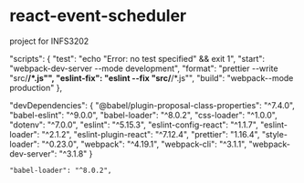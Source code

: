 # react-event-scheduler
project for INFS3202

"scripts": {
    "test": "echo \"Error: no test specified\" && exit 1",
    "start": "webpack-dev-server --mode development",
    "format": "prettier --write \"src/**/*.js\"",
    "eslint-fix": "eslint --fix \"src/**/*.js\"",
    "build": "webpack--mode production"
  },
  
  "devDependencies": {
      "@babel/plugin-proposal-class-properties": "^7.4.0",
      "babel-eslint": "^9.0.0",
      "babel-loader": "^8.0.2",
      "css-loader": "^1.0.0",
      "dotenv": "^7.0.0",
      "eslint": "^5.15.3",
      "eslint-config-react": "^1.1.7",
      "eslint-loader": "^2.1.2",
      "eslint-plugin-react": "^7.12.4",
      "prettier": "1.16.4",
      "style-loader": "^0.23.0",
      "webpack": "^4.19.1",
      "webpack-cli": "^3.1.1",
      "webpack-dev-server": "^3.1.8"
    }
  
  
    "babel-loader": "^8.0.2",
    
    
